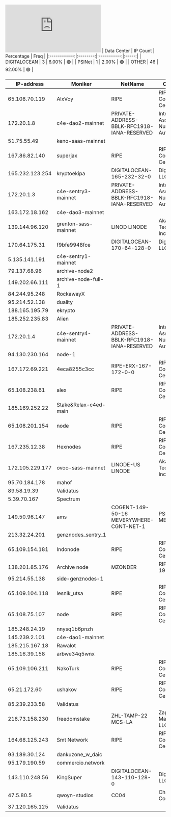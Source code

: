 ![Diagramm](https://github.com/obajay/StateSync-snapshots/blob/main/Projects/C4E/1/README.md)
| Data Center | IP Count | Percentage | Freq |
|:------------:|:--------:|:-----------:|:-----:|
| DIGITALOCEAN | 3 | 6.00% | 🟢 |
| PSINet | 1 | 2.00% | 🟢 |
| OTHER | 46 | 92.00% | 🟢 |

<!-- START_TABLE -->
| IP-address | Moniker | NetName | Organization |
|-------------|-------------|-------------|-------------|
| 65.108.70.119 | AlxVoy | RIPE | RIPE Network Coordination Centre |
| 172.20.1.8 | c4e-dao2-mainnet | PRIVATE-ADDRESS-BBLK-RFC1918-IANA-RESERVED | Internet Assigned Numbers Authority |
| 51.75.55.49 | keno-saas-mainnet |  |  |
| 167.86.82.140 | superjax | RIPE | RIPE Network Coordination Centre |
| 165.232.123.254 | kryptoekipa | DIGITALOCEAN-165-232-32-0 | DigitalOcean, LLC |
| 172.20.1.3 | c4e-sentry3-mainnet | PRIVATE-ADDRESS-BBLK-RFC1918-IANA-RESERVED | Internet Assigned Numbers Authority |
| 163.172.18.162 | c4e-dao3-mainnet |  |  |
| 139.144.96.120 | grenton-sass-mainnet | LINOD LINODE | Akamai Technologies, Inc. Linode |
| 170.64.175.31 | f9bfe9948fce | DIGITALOCEAN-170-64-128-0 | DigitalOcean, LLC |
| 5.135.141.191 | c4e-sentry1-mainnet |  |  |
| 79.137.68.96 | archive-node2 |  |  |
| 149.202.66.111 | archive-node-full-1 |  |  |
| 84.244.95.248 | RockawayX |  |  |
| 95.214.52.138 | duality |  |  |
| 188.165.195.79 | ekrypto |  |  |
| 185.252.235.83 | Alien |  |  |
| 172.20.1.4 | c4e-sentry4-mainnet | PRIVATE-ADDRESS-BBLK-RFC1918-IANA-RESERVED | Internet Assigned Numbers Authority |
| 94.130.230.164 | node-1 |  |  |
| 167.172.69.221 | 4eca8255c3cc | RIPE-ERX-167-172-0-0 | RIPE Network Coordination Centre |
| 65.108.238.61 | alex | RIPE | RIPE Network Coordination Centre |
| 185.169.252.22 | Stake&Relax-c4ed-main |  |  |
| 65.108.201.154 | node | RIPE | RIPE Network Coordination Centre |
| 167.235.12.38 | Hexnodes | RIPE | RIPE Network Coordination Centre |
| 172.105.229.177 | ovoo-sass-mainnet | LINODE-US LINODE | Akamai Technologies, Inc. Linode |
| 95.70.184.178 | mahof |  |  |
| 89.58.19.39 | Validatus |  |  |
| 5.39.70.167 | Spectrum |  |  |
| 149.50.96.147 | ams | COGENT-149-50-16 MEVERYWHERE-CGNT-NET-1 | PSINet, Inc. MEVSPACE |
| 213.32.24.201 | genznodes_sentry_1 |  |  |
| 65.109.154.181 | Indonode | RIPE | RIPE Network Coordination Centre |
| 138.201.85.176 | Archive node | MZONDER | RIPE-ERX-138-198-0-0 | RIPE Network Coordination Centre |
| 95.214.55.138 | side-genznodes-1 |  |  |
| 65.109.104.118 | lesnik_utsa | RIPE | RIPE Network Coordination Centre |
| 65.108.75.107 | node | RIPE | RIPE Network Coordination Centre |
| 185.248.24.19 | nnysq1b6pnzh |  |  |
| 145.239.2.101 | c4e-dao1-mainnet |  |  |
| 185.215.167.18 | Rawalot |  |  |
| 185.16.39.158 | arbwe34q5wnx |  |  |
| 65.109.106.211 | NakoTurk | RIPE | RIPE Network Coordination Centre |
| 65.21.172.60 | ushakov | RIPE | RIPE Network Coordination Centre |
| 85.239.233.58 | Validatus |  |  |
| 216.73.158.230 | freedomstake | ZHL-TAMP-22 MCS-LA | Zappie Host LLC Madcityservers LLC |
| 164.68.125.243 | Smt Network | RIPE | RIPE Network Coordination Centre |
| 93.189.30.124 | dankuzone_w_daic |  |  |
| 95.179.190.59 | commercio.network |  |  |
| 143.110.248.56 | KingSuper | DIGITALOCEAN-143-110-128-0 | DigitalOcean, LLC |
| 47.5.80.5 | qwoyn-studios | CC04 | Charter Communications |
| 37.120.165.125 | Validatus |  |  |

<!-- END_TABLE -->